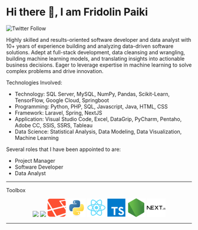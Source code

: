 # Hi there 👋, I am Fridolin Paiki

![Twitter Follow](https://img.shields.io/twitter/follow/ff_paiki?style=for-the-badge)

Highly skilled and results-oriented software developer and data analyst with 10+ years of experience building and analyzing data-driven software solutions. Adept at full-stack development, data cleansing and wrangling, building machine learning models, and translating insights into actionable business decisions. Eager to leverage expertise in machine learning to solve complex problems and drive innovation.


Technologies Involved:
- Technology:	SQL Server, MySQL, NumPy, Pandas, Scikit-Learn, TensorFlow, Google Cloud, Springboot
- Programming:	Python, PHP, SQL, Javascript, Java, HTML, CSS
- Framework:	Laravel, Spring, NextJS
- Application:	Visual Studio Code, Excel, DataGrip, PyCharm, Pentaho, Adobe CC, SSIS, SSRS, Tableau
- Data Science: 	Statistical Analysis, Data Modeling, Data Visualization, Machine Learning



Several roles that I have been appointed to are:
- Project Manager
- Software Developer
- Data Analyst
---

Toolbox
<div align="center">
<img src="https://user-images.githubusercontent.com/74241058/114700715-cefa6300-9d5c-11eb-86a7-b99b93e4f95a.png" width="50"></img>
<img src="https://user-images.githubusercontent.com/74241058/114700793-e9344100-9d5c-11eb-81b7-1f5e39007735.png" width="50"></img>
<img src="https://raw.githubusercontent.com/devicons/devicon/c7d326b6009e60442abc35fa45706d6f30ee4c8e/icons/laravel/laravel-plain.svg" width="50"></img>
<img src="https://raw.githubusercontent.com/devicons/devicon/c7d326b6009e60442abc35fa45706d6f30ee4c8e/icons/python/python-original.svg" width="50"></img>
<img src="https://raw.githubusercontent.com/devicons/devicon/c7d326b6009e60442abc35fa45706d6f30ee4c8e/icons/react/react-original.svg" width="50"></img>
<img src="https://raw.githubusercontent.com/devicons/devicon/c7d326b6009e60442abc35fa45706d6f30ee4c8e/icons/typescript/typescript-plain.svg" width="50"></img>
<img src="https://raw.githubusercontent.com/devicons/devicon/c7d326b6009e60442abc35fa45706d6f30ee4c8e/icons/nodejs/nodejs-original.svg" width="50"></img>
<img src="https://raw.githubusercontent.com/devicons/devicon/c7d326b6009e60442abc35fa45706d6f30ee4c8e/icons/nextjs/nextjs-original-wordmark.svg" width="50"></img>
</div>

---
